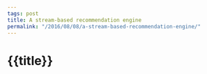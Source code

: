 ```yaml
---
tags: post
title: A stream-based recommendation engine
permalink: "/2016/08/08/a-stream-based-recommendation-engine/"
---
```


# {{title}}
